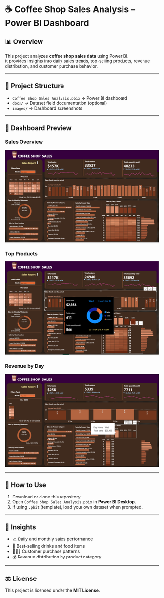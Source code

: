 # ☕ Coffee Shop Sales Analysis – Power BI Dashboard

## 📊 Overview
This project analyzes **coffee shop sales data** using Power BI.  
It provides insights into daily sales trends, top-selling products, revenue distribution, and customer purchase behavior.

---

## 📁 Project Structure
- `Coffee Shop Sales Analysis.pbix` → Power BI dashboard  
- `docs/` → Dataset field documentation (optional)  
- `images/` → Dashboard screenshots  

---

## 📸 Dashboard Preview

### Sales Overview  
![Sales Overview](images/Screenshot%202025-08-18%20145009.png)

### Top Products  
![Top Products](images/Screenshot%202025-08-18%20145040.png)

### Revenue by Day  
![Revenue by Day](images/Screenshot%202025-08-18%20145135.png)

---

## 🚀 How to Use
1. Download or clone this repository.  
2. Open `Coffee Shop Sales Analysis.pbix` in **Power BI Desktop**.  
3. If using `.pbit` (template), load your own dataset when prompted.  

---

## 📌 Insights
- 📈 Daily and monthly sales performance  
- 🥤 Best-selling drinks and food items  
- 🧑‍🤝‍🧑 Customer purchase patterns  
- 💰 Revenue distribution by product category  

---

## ⚖️ License
This project is licensed under the **MIT License**.
